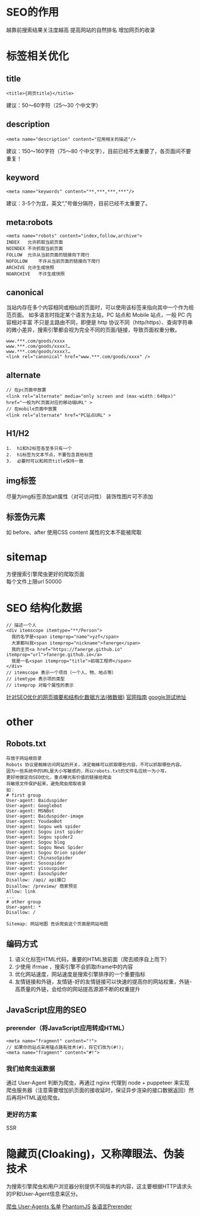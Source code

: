 # SEO的作用
越靠前搜索结果关注度越高
提高网站的自然排名
增加网页的收录

#   标签相关优化
##  title
```
<title>{网页title}</title>
```
建议：50～60字符（25～30 个中文字）
##  description
```
<meta name="description" content="应用相关的描述"/>
```
建议：150～160字符（75～80 个中文字），目前已经不太重要了，各页面间不要重复！
##  keyword
```
<meta name="keywords" content="**,***,***,***"/>
```
建议：3-5个为宜，英文“,”号做分隔符，目前已经不太重要了。

##  meta:robots
```
<meta name="robots" content="index,follow,archive">
INDEX	允许抓取当前页面
NOINDEX	不许抓取当前页面
FOLLOW	允许从当前页面的链接向下爬行
NOFOLLOW	不许从当前页面的链接向下爬行
ARCHIVE	允许生成快照
NOARCHIVE	不许生成快照
```
##  canonical
当站内存在多个内容相同或相似的页面时，可以使用该标签来指向其中一个作为规范页面。
如多语言时指定某个语言为主站，PC 站点和 Mobile 站点，一般 PC 内容相对丰富
不只是主路由不同，即便是 http 协议不同（http/https）、查询字符串的微小差异，搜索引擎都会视为完全不同的页面/链接，导致页面权重分散。
```
www.***.com/goods/xxxx
www.***.com/goods/xxxx?…
www.***.com/goods/xxxx?…
<link rel="canonical" href="www.***.com/goods/xxxx" />
```
##  alternate
```
// 在pc页面中放置
<link rel="alternate" media="only screen and (max-width：640px)" href="一般为PC页面对应的移动端URL" >
// 在mobile页面中放置
<link rel="alternate" href="PC站点URL" >
```
##  H1/H2
```
1.  h1和h2标签各至多只有一个
2.  h1标签为文本节点，不要包含其他标签
3.  必要时可以和网页title保持一致
```
## img标签
尽量为img标签添加alt属性（对可访问性）
装饰性图片可不添加

##  标签伪元素
如 before、after 使用CSS content 属性的文本不能被爬取
#   sitemap
方便搜索引擎爬虫更好的爬取页面<br>
每个文件上限url 50000<br>

#   SEO 结构化数据
```
// 描述一个人
<div itemscope itemtype="**/Person">
  我的名字是<span itemprop="name">yzf</span>
  大家都叫我<span itemprop="nickname">fanerge</span>
  我的主页<a href="https://fanerge.github.io" itemprop="url">fanerge.github.io</a>
  我是一名<span itemprop="title">前端工程师</span>
</div>
// itemscope 表示一个项目（一个人、物、地点等）
// itemtype 表示项的类型
// itemprop 对每个属性的表示
```
[针对SEO优化的网页摘要和结构化数据方法(微数据)](https://www.it610.com/article/1294320874521960448.htm)
[官网指南](https://schema.org/)
[google测试地址](https://search.google.com/structured-data/testing-tool/u/0/)

#  other
##  Robots.txt
```
存放于网站根目录
Robots 协议是蜘蛛访问网站的开关，决定蜘蛛可以抓取哪些内容，不可以抓取哪些内容。
因为一些系统中的URL是大小写敏感的，所以robots.txt的文件名应统一为小写。
更好地做定向SEO优化，重点曝光有价值的链接给爬虫
将敏感文件保护起来，避免爬虫爬取收录
如：
# first group
User-agent: Baiduspider
User-agent: Googlebot
User-agent: MSNBot
User-agent: Baiduspider-image
User-agent: YoudaoBot
User-agent: Sogou web spider
User-agent: Sogou inst spider
User-agent: Sogou spider2
User-agent: Sogou blog
User-agent: Sogou News Spider
User-agent: Sogou Orion spider
User-agent: ChinasoSpider
User-agent: Sosospider
User-agent: yisouspider
User-agent: EasouSpider
Disallow: /api/ api接口
Disallow: /preview/ 商家预览
Allow: link
...
# other group
User-agent: *
Disallow: /

Sitemap: 网站地图 告诉爬虫这个页面是网站地图
```
##  编码方式
1.  语义化标签HTML代码，重要的HTML放前面（爬去顺序自上而下）
2.  少使用 ifrmae ，搜索引擎不会抓取iframe中的内容
3.  优化网站速度，网站速度是搜索引擎排序的一个重要指标
4.  友情链接和外链，友情链-好的友情链接可以快速的提高你的网站权重，外链-高质量的外链，会给你的网站提高源源不断的权重提升


##  JavaScript应用的SEO
### prerender（将JavaScript应用转成HTML）
```
<meta name="fragment" content="!">
// 如果你的站点采用锚点路有技术(#)，将它们改为(#!);
<meta name="fragment" content="#!">
```
### 我们给爬虫返数据
通过 User-Agent 判断为爬虫，再通过 nginx 代理到 node + puppeteer 来实现爬虫服务器（注意需要增加扒页面的接收延时，保证异步渲染的接口数据返回）然后再将HTML返给爬虫。

### 更好的方案
SSR

# 隐藏页(Cloaking)，又称障眼法、伪装技术
为搜索引擎爬虫和用户浏览器分别提供不同版本的内容，这主要根据HTTP请求头的IP和User-Agent信息来区分。

[爬虫 User-Agents 名单](https://www.baidu.com/robots.txt)
[PhantomJS](https://phantomjs.org/)
[各语言Prerender](https://prerender.io/)
